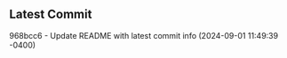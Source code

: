
## Latest Commit
968bcc6 - Update README with latest commit info (2024-09-01 11:49:39 -0400) <Yunxi-Zhou>
